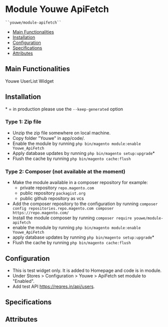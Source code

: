 # Module Youwe ApiFetch

    ``youwe/module-apifetch``

 - [Main Functionalities](#markdown-header-main-functionalities)
 - [Installation](#markdown-header-installation)
 - [Configuration](#markdown-header-configuration)
 - [Specifications](#markdown-header-specifications)
 - [Attributes](#markdown-header-attributes)


## Main Functionalities
Youwe UserList Widget

## Installation
\* = in production please use the `--keep-generated` option

### Type 1: Zip file

  - Unzip the zip file somewhere on local machine.
 - Copy folder "Youwe" in app/code/.
 - Enable the module by running `php bin/magento module:enable Youwe_ApiFetch`
 - Apply database updates by running `php bin/magento setup:upgrade`\*
 - Flush the cache by running `php bin/magento cache:flush`

### Type 2: Composer (not available at the moment)

 - Make the module available in a composer repository for example:
    - private repository `repo.magento.com`
    - public repository `packagist.org`
    - public github repository as vcs
 - Add the composer repository to the configuration by running `composer config repositories.repo.magento.com composer https://repo.magento.com/`
 - Install the module composer by running `composer require youwe/module-apifetch`
 - enable the module by running `php bin/magento module:enable Youwe_ApiFetch`
 - apply database updates by running `php bin/magento setup:upgrade`\*
 - Flush the cache by running `php bin/magento cache:flush`


## Configuration
- This is test widget only. It is added to Homepage and code is in module.
- Under Stores > Configuration > Youwe > ApiFetch set module to "Enabled".
- Add test API  https://reqres.in/api/users.

## Specifications


## Attributes



